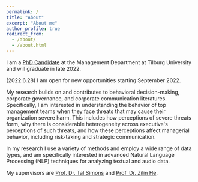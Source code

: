 ```yaml
---
permalink: /
title: "About"
excerpt: "About me"
author_profile: true
redirect_from: 
  - /about/
  - /about.html
---
```


I am a [PhD Candidate](https://www.tilburguniversity.edu/nl/medewerkers/j-l-m-berns) at the Management Department at Tilburg University and will graduate in late 2022.

(2022.6.28) I am open for new opportunities starting September 2022.

My research builds on and contributes to behavioral decision-making, corporate governance, and corporate communication literatures. Specifically, I am interested in understanding the behavior of top management teams when they face threats that may cause their organization severe harm. This includes how perceptions of severe threats form, why there is considerable heterogeneity across executive's perceptions of such threats, and how these perceptions affect managerial behavior, including risk-taking and strategic communication.

In my research I use a variety of methods and employ a wide range of data types, and am specifically interested in advanced Natural Language Processing (NLP) techniques for analyzing textual and audio data.

My supervisors are [Prof. Dr. Tal Simons](https://www.rsm.nl/people/tal-simons/) and [Prof. Dr. Zilin He](https://www.tilburguniversity.edu/staff/z-l-he).
